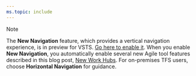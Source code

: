 ```yaml
---
ms.topic: include
---
```


> [!NOTE]
> The **New Navigation** feature, which provides a vertical navigation experience, is in preview for VSTS. [Go here to enable it](../../project/navigation/preview-features.md). When you enable **New Navigation**, you automatically enable several new Agile tool features described in this blog post, [New Work Hubs](https://blogs.msdn.microsoft.com/devops/2018/06/22/new-work-hubs/). For on-premises TFS users, choose **Horizontal Navigation** for guidance. 
